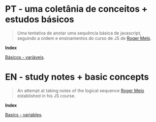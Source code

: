 

# PT - uma coletânia de conceitos + estudos básicos
> Uma tentativa de anotar uma sequência básica de javascript, seguindo a ordem e ensinamentos do curso de JS de [Roger Melo](https://www.twitter.com/rogermelo). 

**Index**

[Básicos - variáveis](/back-to-basics/01-pt.md).


# EN - study notes + basic concepts
> An attempt at taking notes of the logical sequence [Roger Melo](https://www.twitter.com/rogermelo) established in his JS course.

**Index**

[Basics - variables](/back-to-basics/01-en.md).



